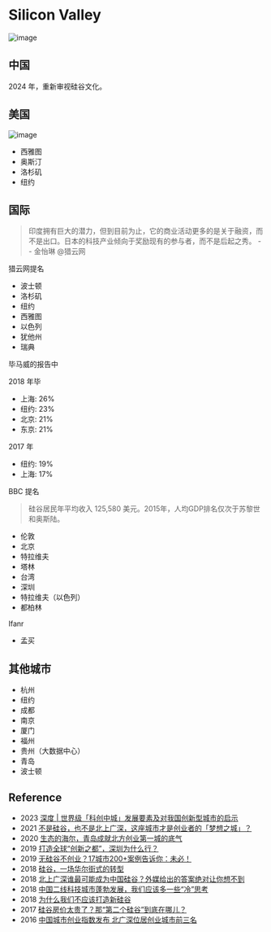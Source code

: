 # Silicon Valley

![image](https://github.com/dotku/silicon-valley/assets/1519232/4af0b51a-27d1-4613-bdfa-62abc0785bdc)

## 中国

2024 年，重新审视硅谷文化。

## 美国

![image](https://github.com/dotku/silicon-valley/assets/1519232/a0261512-027f-4092-8e93-a819507b0948)

* 西雅图
* 奥斯汀
* 洛杉矶
* 纽约

## 国际

> 印度拥有巨大的潜力，但到目前为止，它的商业活动更多的是关于融资，而不是出口。日本的科技产业倾向于奖励现有的参与者，而不是后起之秀。
> -- 金怡琳 @猎云网

猎云网提名

* 波士顿
* 洛杉矶
* 纽约
* 西雅图
* 以色列
* 犹他州
* 瑞典

毕马威的报告中

2018 年毕

* 上海: 26%
* 纽约: 23%
* 北京: 21%
* 东京: 21%

2017 年

* 纽约: 19%
* 上海: 17%

BBC 提名

> 硅谷居民年平均收入 125,580 美元。2015年，人均GDP排名仅次于苏黎世和奥斯陆。

* 伦敦
* 北京
* 特拉维夫
* 塔林
* 台湾
* 深圳
* 特拉维夫（以色列）
* 都柏林

Ifanr

* 孟买

## 其他城市

* 杭州
* 纽约
* 成都
* 南京
* 厦门
* 福州 
* 贵州（大数据中心）
* 青岛
* 波士顿

## Reference

* 2023 [深度 | 世界级「科创中城」发展要素及对我国创新型城市的启示](http://www.futureyuanjian.com/news/%E6%B7%B1%E5%BA%A6-%E4%B8%96%E7%95%8C%E7%BA%A7%E3%80%8C%E7%A7%91%E5%88%9B%E4%B8%AD%E5%9F%8E%E3%80%8D%E5%8F%91%E5%B1%95%E8%A6%81%E7%B4%A0%E5%8F%8A%E5%AF%B9%E6%88%91%E5%9B%BD%E5%88%9B%E6%96%B0/)
* 2021 [不是硅谷，也不是北上广深，这座城市才是创业者的「梦想之城」？](https://www.ifanr.com/1446668)
* 2020 [生态的海尔，青岛成就北方创业第一城的底气](https://www.haier.com/press-events/news/20200803_145249.shtml)
* 2019 [打造全球“创新之都”，深圳为什么行？](http://politics.people.com.cn/n1/2019/1122/c429373-31468604.html)
* 2019 [无硅谷不创业？17城市200+案例告诉你：未必！](https://www.sohu.com/a/341820486_748530)
* 2018 [硅谷，一场华尔街式的转型](https://www.jiqizhixin.com/articles/2018-10-09-18)
* 2018 [北上广深谁最可能成为中国硅谷？外媒给出的答案绝对让你想不到](https://t.cj.sina.com.cn/articles/view/6440738247/17fe5ddc7001006kcz)
* 2018 [中国二线科技城市蓬勃发展，我们应该多一些“冷”思考](https://36kr.com/p/1722622296065)
* 2018 [为什么我们不应该打造新硅谷](https://www.bbc.com/ukchina/simp/vert-cap-43144243)
* 2017 [硅谷房价太贵了？那“第二个硅谷”到底在哪儿？](https://zhuanlan.zhihu.com/p/28230267)
* 2016 [中国城市创业指数发布 北广深位居创业城市前三名](http://www.xinhuanet.com/politics/2016-03/02/c_128766994.htm)
